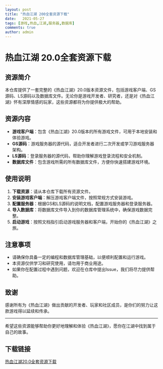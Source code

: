 ```yaml
---
layout: post
title: "热血江湖 200全套资源下载"
date:   2021-05-27
tags: [游戏,热血,江湖,服务器,数据库]
comments: true
author: admin
---
```

# 热血江湖 20.0全套资源下载

## 资源简介

本仓库提供了一套完整的《热血江湖》20.0版本资源文件，包括游戏客户端、GS源码、LS源码以及数据库文件。无论你是游戏开发者、研究者，还是对《热血江湖》怀有深厚情感的玩家，这些资源都将为你提供极大的帮助。

## 资源内容

- **游戏客户端**：包含《热血江湖》20.0版本的所有游戏文件，可用于本地安装和体验游戏。
- **GS源码**：游戏服务器的源代码，适合开发者进行二次开发或学习游戏服务器架构。
- **LS源码**：登录服务器的源代码，帮助你理解游戏登录流程和安全机制。
- **数据库文件**：包含游戏所需的所有数据库文件，方便你快速搭建游戏环境。

## 使用说明

1. **下载资源**：请从本仓库下载所有资源文件。
2. **安装游戏客户端**：解压游戏客户端文件，按照常规方式安装游戏。
3. **配置服务器**：根据GS和LS源码的说明文档，配置游戏服务器和登录服务器。
4. **导入数据库**：将数据库文件导入到你的数据库管理系统中，确保游戏数据完整。
5. **启动游戏**：按照文档指引启动游戏服务器和客户端，开始你的《热血江湖》之旅。

## 注意事项

- 请确保你具备一定的编程和数据库管理基础，以便顺利配置和运行游戏。
- 本资源仅供学习和研究使用，请勿用于商业用途。
- 如果你在配置过程中遇到问题，欢迎在仓库中提出Issue，我们将尽力提供帮助。

## 致谢

感谢所有为《热血江湖》做出贡献的开发者、玩家和社区成员，是你们的努力让这款游戏得以延续和传承。

---

希望这些资源能够帮助你更好地理解和体验《热血江湖》，愿你在江湖中找到属于自己的故事。

## 下载链接

[热血江湖20.0全套资源下载](https://pan.quark.cn/s/b397854d2f58)